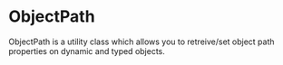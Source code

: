 # ObjectPath
ObjectPath is a utility class which allows you to retreive/set object path properties on dynamic and typed objects.
